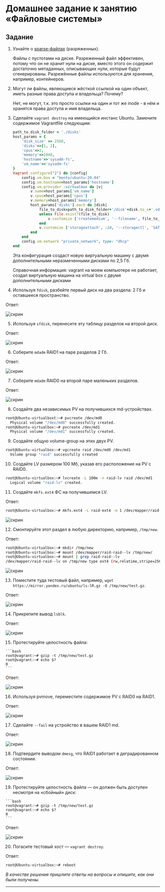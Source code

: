 # Домашнее задание к занятию «Файловые системы»

## Задание

1. Узнайте о [sparse-файлах](https://ru.wikipedia.org/wiki/%D0%A0%D0%B0%D0%B7%D1%80%D0%B5%D0%B6%D1%91%D0%BD%D0%BD%D1%8B%D0%B9_%D1%84%D0%B0%D0%B9%D0%BB) (разряженных).

    Файлы с пустотами на диске. Разреженный файл эффективен, потому что он не хранит нули на диске, вместо этого он содержит достаточно метаданных, описывающих нули, которые будут сгенерированы. Разрежённые файлы используются для хранения, например, контейнеров.

2. Могут ли файлы, являющиеся жёсткой ссылкой на один объект, иметь разные права доступа и владельца? Почему?


    Нет, не могут, т.к. это просто ссылки на один и тот же inode - в нём и хранятся права доступа и имя владельца.

3. Сделайте `vagrant destroy` на имеющийся инстанс Ubuntu. Замените содержимое Vagrantfile следующим:

    ```ruby
    path_to_disk_folder = './disks'
    host_params = {
        'disk_size' => 2560,
        'disks'=>[1, 2],
        'cpus'=>2,
        'memory'=>2048,
        'hostname'=>'sysadm-fs',
        'vm_name'=>'sysadm-fs'
    }
    Vagrant.configure("2") do |config|
        config.vm.box = "bento/ubuntu-20.04"
        config.vm.hostname=host_params['hostname']
        config.vm.provider :virtualbox do |v|
            v.name=host_params['vm_name']
            v.cpus=host_params['cpus']
            v.memory=host_params['memory']
            host_params['disks'].each do |disk|
                file_to_disk=path_to_disk_folder+'/disk'+disk.to_s+'.vdi'
                unless File.exist?(file_to_disk)
                    v.customize ['createmedium', '--filename', file_to_disk, '--size', host_params['disk_size']]
                end
                v.customize ['storageattach', :id, '--storagectl', 'SATA Controller', '--port', disk.to_s, '--device', 0, '--type', 'hdd', '--medium', file_to_disk]
            end
        end
        config.vm.network "private_network", type: "dhcp"
    end
    ```

    Эта конфигурация создаст новую виртуальную машину с двумя дополнительными неразмеченными дисками по 2,5 Гб.

    Справочная информация: vagrant на моем компьютере не работает, создал виртуальную машина на virtual box с двумя дополнительными дисками

4. Используя `fdisk`, разбейте первый диск на два раздела: 2 Гб и оставшееся пространство.

Ответ: 

![скрин](https://ie.wampi.ru/2023/03/27/fdisk.jpg)


5. Используя `sfdisk`, перенесите эту таблицу разделов на второй диск.

Ответ: 

![скрин](https://im.wampi.ru/2023/03/27/sfdisk.jpg)

6. Соберите `mdadm` RAID1 на паре разделов 2 Гб.

Ответ: 

![скрин](https://ic.wampi.ru/2023/03/27/RAID1.jpg)

7. Соберите `mdadm` RAID0 на второй паре маленьких разделов.

Ответ: 

![скрин](https://im.wampi.ru/2023/03/27/RAID0.jpg)

8. Создайте два независимых PV на получившихся md-устройствах.

```bash
root@Ubuntu-virtualboxt:~# pvcreate /dev/md0
  Physical volume "/dev/md0" successfully created.
root@Ubuntu-virtualbox:~# pvcreate /dev/md1
  Physical volume "/dev/md1" successfully created.
```

9. Создайте общую volume-group на этих двух PV.

```bash
root@Ubuntu-virtualbox:~# vgcreate raid /dev/md0 /dev/md1
  Volume group "raid" successfully created
```

10. Создайте LV размером 100 Мб, указав его расположение на PV с RAID0.

```bash
root@Ubuntu-virtualbox:~# lvcreate -L 100m -n raid-lv raid /dev/md1
  Logical volume "raid-lv" created.
```

11. Создайте `mkfs.ext4` ФС на получившемся LV.

Ответ: 

```bash
root@Ubuntu-virtualbox:~# mkfs.ext4 -L raid-ext4 -m 1 /dev/mapper/raid-raid--lv
```

![скрин](https://ie.wampi.ru/2023/03/27/11mkfs.jpg)

12. Смонтируйте этот раздел в любую директорию, например, `/tmp/new`.

Ответ: 

```bash
root@Ubuntu-virtualbox:~# mkdir /tmp/new
root@Ubuntu-virtualbox:~# mount /dev/mapper/raid-raid--lv /tmp/new/
root@Ubuntu-virtualbox:~# mount | grep raid-raid--lv
/dev/mapper/raid-raid--lv on /tmp/new type ext4 (rw,relatime,stripe=256)
```
![скрин](https://ie.wampi.ru/2023/03/27/12mount.jpg)

13. Поместите туда тестовый файл, например, `wget https://mirror.yandex.ru/ubuntu/ls-lR.gz -O /tmp/new/test.gz`.
    
Ответ: 

![скрин](https://im.wampi.ru/2023/03/27/13.lsblk.jpg)

14.  Прикрепите вывод `lsblk`.
    
Ответ: 

![скрин](https://im.wampi.ru/2023/03/27/14wget.jpg)

15.  Протестируйте целостность файла:

    ```bash
    root@vagrant:~# gzip -t /tmp/new/test.gz
    root@vagrant:~# echo $?
    0
    ```
Ответ: 

![скрин](https://ie.wampi.ru/2023/03/27/15gzip.jpg)

16.  Используя pvmove, переместите содержимое PV с RAID0 на RAID1.

Ответ: 

![скрин](https://ic.wampi.ru/2023/03/27/16pvmove.jpg)

17.  Сделайте `--fail` на устройство в вашем RAID1 md.

Ответ: 

![скрин](https://im.wampi.ru/2023/03/27/17mdadmfail.png)

18.  Подтвердите выводом `dmesg`, что RAID1 работает в деградированном состоянии.

Ответ: 

![скрин](https://ic.wampi.ru/2023/03/27/18dmesg.jpg)

19.  Протестируйте целостность файла — он должен быть доступен несмотря на «сбойный» диск:

    ```bash
    root@vagrant:~# gzip -t /tmp/new/test.gz
    root@vagrant:~# echo $?
    0
    ```
Ответ: 

![скрин](https://ie.wampi.ru/2023/03/27/19gzip.jpg)


20.  Погасите тестовый хост — `vagrant destroy`.

Ответ: 
```bash
root@Ubuntu-virtualbox:~# reboot
```
 
*В качестве решения пришлите ответы на вопросы и опишите, как они были получены.*

----
